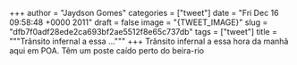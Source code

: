 
+++
author = "Jaydson Gomes"
categories = ["tweet"]
date = "Fri Dec 16 09:58:48 +0000 2011"
draft = false
image = "{TWEET_IMAGE}"
slug = "dfb7f0adf28ede2ca693bf2ae5512f8e65c737db"
tags = ["tweet"]
title = """Trânsito infernal a essa ..."""
+++
Trânsito infernal a essa hora da manhã aqui em POA. Têm um poste caído perto do beira-rio
